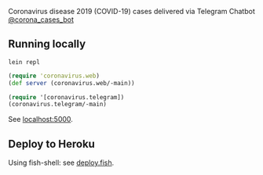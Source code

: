 Coronavirus disease 2019 (COVID-19) cases delivered via Telegram Chatbot
[@corona_cases_bot](https://t.me/corona_cases_bot)

## Running locally

```fish
lein repl
```

```clojure
(require 'coronavirus.web)
(def server (coronavirus.web/-main))

(require '[coronavirus.telegram])
(coronavirus.telegram/-main)
```

See [localhost:5000](http://localhost:5000/).

## Deploy to Heroku

Using fish-shell: see [deploy.fish](./deploy.fish).
